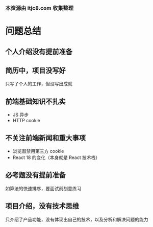 ### 本资源由 itjc8.com 收集整理
# 问题总结

## 个人介绍没有提前准备

## 简历中，项目没写好

只写了个人的工作，但没写出成就

## 前端基础知识不扎实

- JS 异步
- HTTP cookie

## 不关注前端新闻和重大事项

- 浏览器禁用第三方 cookie
- React 18 的变化（本身就是 React 技术栈）

## 必考题没有提前准备

如算法的快速排序，要面试前刻意练习

## 项目介绍，没有技术思维

只介绍了产品功能，没有体现出自己的技术，以及分析和解决问题的能力
